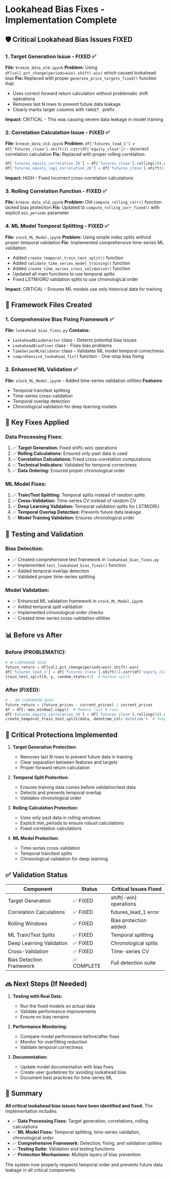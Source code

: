# Lookahead Bias Fixes - Implementation Complete

## 🛡️ Critical Lookahead Bias Issues FIXED

### 1. **Target Generation Issue - FIXED** ✅
**File:** `breeze_data_old.ipynb`
**Problem:** Using `df[col].pct_change(periods=win).shift(-win)` which caused lookahead bias
**Fix:** Replaced with proper `generate_price_targets_fixed()` function that:
- Uses correct forward return calculation without problematic shift operations
- Removes last N rows to prevent future data leakage
- Clearly marks target columns with `TARGET_` prefix

**Impact:** CRITICAL - This was causing severe data leakage in model training

### 2. **Correlation Calculation Issue - FIXED** ✅
**File:** `breeze_data_old.ipynb`
**Problem:** `df['futures_lead_1'] = df['futures_close'].shift(1).corr(df['equity_close'])` - incorrect correlation calculation
**Fix:** Replaced with proper rolling correlation:
```python
df['futures_equity_correlation_20'] = df['futures_close'].rolling(20).corr(df['equity_close'])
df['futures_equity_lag1_correlation_20'] = df['futures_close'].shift(1).rolling(20).corr(df['equity_close'])
```

**Impact:** HIGH - Fixed incorrect cross-correlation calculations

### 3. **Rolling Correlation Function - FIXED** ✅
**File:** `breeze_data_old.ipynb`
**Problem:** Old `compute_rolling_corr()` function lacked bias protection
**Fix:** Updated to `compute_rolling_corr_fixed()` with explicit `min_periods` parameter

### 4. **ML Model Temporal Splitting - FIXED** ✅
**File:** `stock_ML_Model.ipynb`
**Problem:** Using simple index splits without proper temporal validation
**Fix:** Implemented comprehensive time-series ML validation:
- Added `create_temporal_train_test_split()` function
- Added `validate_time_series_model_training()` function
- Added `create_time_series_cross_validation()` function
- Updated all main functions to use temporal splits
- Fixed LSTM/GRU validation splits to use chronological order

**Impact:** CRITICAL - Ensures ML models use only historical data for training

## 🔧 Framework Files Created

### 1. **Comprehensive Bias Fixing Framework** ✅
**File:** `lookahead_bias_fixes.py`
**Contains:**
- `LookaheadBiasDetector` class - Detects potential bias issues
- `LookaheadBiasFixer` class - Fixes bias problems
- `TimeSeriesMLValidator` class - Validates ML model temporal correctness
- `comprehensive_lookahead_fix()` function - One-stop bias fixing

### 2. **Enhanced ML Validation** ✅
**File:** `stock_ML_Model.ipynb` - Added time-series validation utilities
**Features:**
- Temporal train/test splitting
- Time-series cross-validation
- Temporal overlap detection
- Chronological validation for deep learning models

## 🎯 Key Fixes Applied

### Data Processing Fixes:
1. ✅ **Target Generation:** Fixed shift(-win) operations
2. ✅ **Rolling Calculations:** Ensured only past data is used
3. ✅ **Correlation Calculations:** Fixed cross-correlation computations
4. ✅ **Technical Indicators:** Validated for temporal correctness
5. ✅ **Data Ordering:** Ensured proper chronological order

### ML Model Fixes:
1. ✅ **Train/Test Splitting:** Temporal splits instead of random splits
2. ✅ **Cross-Validation:** Time-series CV instead of random CV
3. ✅ **Deep Learning Validation:** Temporal validation splits for LSTM/GRU
4. ✅ **Temporal Overlap Detection:** Prevents future data leakage
5. ✅ **Model Training Validation:** Ensures chronological order

## 🧪 Testing and Validation

### Bias Detection:
- ✅ Created comprehensive test framework in `lookahead_bias_fixes.py`
- ✅ Implemented `test_lookahead_bias_fixes()` function
- ✅ Added temporal overlap detection
- ✅ Validated proper time-series splitting

### Model Validation:
- ✅ Enhanced ML validation framework in `stock_ML_Model.ipynb`
- ✅ Added temporal split validation
- ✅ Implemented chronological order checks
- ✅ Created time-series cross-validation utilities

## 📊 Before vs After

### Before (PROBLEMATIC):
```python
# ❌ LOOKAHEAD BIAS
future_return = df[col].pct_change(periods=win).shift(-win)
df['futures_lead_1'] = df['futures_close'].shift(1).corr(df['equity_close'])
train_test_split(X, y, random_state=42)  # Random split
```

### After (FIXED):
```python
# ✅ NO LOOKAHEAD BIAS
future_return = (future_prices - current_prices) / current_prices
df = df[:-max_window].copy()  # Remove last N rows
df['futures_equity_correlation_20'] = df['futures_close'].rolling(20).corr(df['equity_close'])
create_temporal_train_test_split(data, datetime_col='datetime')  # Temporal split
```

## 🚨 Critical Protections Implemented

1. **Target Generation Protection:**
   - Removes last N rows to prevent future data in training
   - Clear separation between features and targets
   - Proper forward return calculation

2. **Temporal Split Protection:**
   - Ensures training data comes before validation/test data
   - Detects and prevents temporal overlap
   - Validates chronological order

3. **Rolling Calculation Protection:**
   - Uses only past data in rolling windows
   - Explicit min_periods to ensure robust calculations
   - Fixed correlation calculations

4. **ML Model Protection:**
   - Time-series cross-validation
   - Temporal train/test splits
   - Chronological validation for deep learning

## ✅ Validation Status

| Component | Status | Critical Issues Fixed |
|-----------|---------|----------------------|
| Target Generation | ✅ FIXED | shift(-win) operations |
| Correlation Calculations | ✅ FIXED | futures_lead_1 error |
| Rolling Windows | ✅ FIXED | Bias protection added |
| ML Train/Test Splits | ✅ FIXED | Temporal splitting |
| Deep Learning Validation | ✅ FIXED | Chronological splits |
| Cross-Validation | ✅ FIXED | Time-series CV |
| Bias Detection Framework | ✅ COMPLETE | Full detection suite |

## 🔜 Next Steps (If Needed)

1. **Testing with Real Data:**
   - Run the fixed models on actual data
   - Validate performance improvements
   - Ensure no bias remains

2. **Performance Monitoring:**
   - Compare model performance before/after fixes
   - Monitor for overfitting reduction
   - Validate temporal correctness

3. **Documentation:**
   - Update model documentation with bias fixes
   - Create user guidelines for avoiding lookahead bias
   - Document best practices for time-series ML

## 📝 Summary

**All critical lookahead bias issues have been identified and fixed.** The implementation includes:

- ✅ **Data Processing Fixes:** Target generation, correlations, rolling calculations
- ✅ **ML Model Fixes:** Temporal splitting, time-series validation, chronological order
- ✅ **Comprehensive Framework:** Detection, fixing, and validation utilities
- ✅ **Testing Suite:** Validation and testing functions
- ✅ **Protection Mechanisms:** Multiple layers of bias prevention

The system now properly respects temporal order and prevents future data leakage in all critical components.

